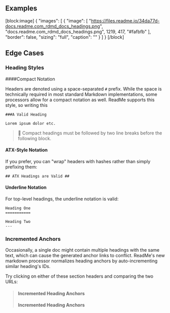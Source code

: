 ## Examples
[block:image]
{
  "images": [
    {
      "image": [
        "https://files.readme.io/34da77d-docs.readme.com_rdmd_docs_headings.png",
        "docs.readme.com_rdmd_docs_headings.png",
        1219,
        417,
        "#fafbfb"
      ],
      "border": false,
      "sizing": "full",
      "caption": ""
    }
  ]
}
[/block]
## Edge Cases

### Heading Styles

####Compact Notation

Headers are denoted using a space-separated `#` prefix. While the space is technically required in most standard Markdown implementations, some processors allow for a compact notation as well. ReadMe supports this style, so writing this
    
    ###A Valid Heading
    
    Lorem ipsum dolor etc.

> 🛑 
> Compact headings must be followed by two line breaks before the following block.

#### ATX-Style Notation ####

If you prefer, you can "wrap" headers with hashes rather than simply prefixing them:

    ## ATX Headings are Valid ##

#### Underline Notation

For top-level headings, the underline notation is valid:

    Heading One
    ===========
    
    Heading Two
    ---

### Incremented Anchors

Occasionally, a single doc might contain multiple headings with the same text, which can cause the generated anchor links to conflict. ReadMe's new markdown processor normalizes heading anchors by auto-incrementing similar heading's IDs.

Try clicking on either of these section headers and comparing the two URLs:

> #### Incremented Heading Anchors
> #### Incremented Heading Anchors
